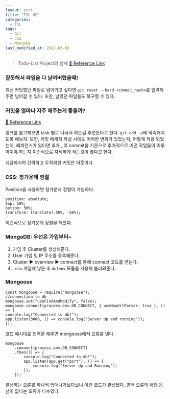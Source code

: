 ```yaml
---
layout: post
title: "TIL #2"
categories:
  - TIL
tags:
  - Git
  - CSS
  - MongoDB
last_modified_at: 2023-03-03
---
```



> Todo-List Project와 함께
[🔗 Reference Link](https://medium.com/@diogo.fg.pinheiro/simple-to-do-list-app-with-node-js-and-mongodb-chapter-1-c645c7a27583)


### 잘못해서 파일을 다 날려버렸을때!
최신 커밋했던 파일로 넘어가고 싶다면 `git reset --hard <commit_hash>`를 입력해주면 넘어갈 수 있다. 또한, 날렸던 파일들도 복구할 수 있다.

### 커밋을 얼마나 자주 해주는게 좋을까?
[🔗 Reference Link](https://dj-min43.medium.com/git-%ED%94%84%EB%A1%9C%EB%8B%B5%EA%B2%8C-commit%ED%95%98%EB%8A%94-%EB%B2%95-2d0fc890f59a)

링크를 참고해보면 task 별로 나눠서 하는걸 추천한다고 한다.
`git add -p`에 익숙해지도록 해보자.
또한, 커밋 메세지 작성 시에도 어떠한 변화가 있었는지, 어떻게 적용 되었는지, 레퍼런스가 있다면 추가
, 이 commit을 기준으로 추가적으로 어떤 작업들이 이루어져야 하는지 이런식으로 자세하게 적는것이 좋다고 한다.

지금까지의 간략하고 무작위한 커밋은 아웃이다.

### CSS: 정가운데 정렬

Position을 사용하면 정가운데 정렬이 가능하다.
```
position: absolute;
top: 50%;
bottom: 50%;
transform: translate(-50%, -50%);
```
이런식으로 정가운데 정렬을 해줬다.

### MongoDB: 우선은 가입부터~

1. 가입 후 Cluster를 생성해준다.
2. User 가입 및 IP 주소를 등록해준다.
3. Cluster ▶️ overview ▶️ connect를 통해 connect 코드를 받는다.
4. `.env` 파일에 넣은 후 `dotenv` 모듈을 사용해 불러와준다.

### Mongoose
```
const mongoose = require("mongoose");
//connection to db
mongoose.set("useFindAndModify", false);
mongoose.connect(process.env.DB_CONNECT, { useNewUrlParser: true }, () => {
console.log("Connected to db!");
app.listen(3000, () => console.log("Server Up and running"));
});
```
코드 예시대로 입력을 해주면 mongoose에서 오류를 낸다.

```
mongoose
	.connect(process.env.DB_CONNECT)
	.then(() => {
		console.log("Connected to db!");
		app.listen(app.get("port"), () => {
			console.log("Server Up and Running");
		});
	});
```
발생하는 오류를 하나씩 업애나가보다보니 이런 코드가 완성됐다. 콜백 오류와 해당 옵션이 없다는 오류가 다수였다.
